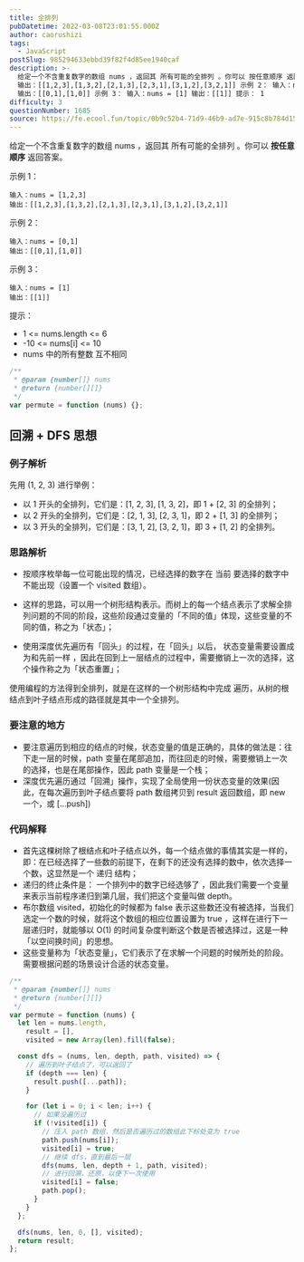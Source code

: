 ```yaml
---
title: 全排列
pubDatetime: 2022-03-08T23:01:55.000Z
author: caorushizi
tags:
  - JavaScript
postSlug: 985294633ebbd39f82f4d85ee1940caf
description: >-
  给定一个不含重复数字的数组 nums ，返回其 所有可能的全排列 。你可以 按任意顺序 返回答案。 示例 1： 输入：nums = [1,2,3]
  输出：[[1,2,3],[1,3,2],[2,1,3],[2,3,1],[3,1,2],[3,2,1]] 示例 2： 输入：nums = [0,1]
  输出：[[0,1],[1,0]] 示例 3： 输入：nums = [1] 输出：[[1]] 提示： 1
difficulty: 3
questionNumber: 1685
source: https://fe.ecool.fun/topic/0b9c52b4-71d9-46b9-ad7e-915c8b784d15
---
```


给定一个不含重复数字的数组 nums ，返回其 所有可能的全排列 。你可以 **按任意顺序** 返回答案。

示例 1：

```
输入：nums = [1,2,3]
输出：[[1,2,3],[1,3,2],[2,1,3],[2,3,1],[3,1,2],[3,2,1]]
```

示例 2：

```
输入：nums = [0,1]
输出：[[0,1],[1,0]]
```

示例 3：

```
输入：nums = [1]
输出：[[1]]
```

提示：

- 1 <= nums.length <= 6
- -10 <= nums[i] <= 10
- nums 中的所有整数 互不相同

```js
/**
 * @param {number[]} nums
 * @return {number[][]}
 */
var permute = function (nums) {};
```

## 回溯 + DFS 思想

### 例子解析

先用 (1, 2, 3) 进行举例：

- 以 1 开头的全排列，它们是：[1, 2, 3], [1, 3, 2]，即 1 + [2, 3] 的全排列；
- 以 2 开头的全排列，它们是：[2, 1, 3], [2, 3, 1]，即 2 + [1, 3] 的全排列；
- 以 3 开头的全排列，它们是：[3, 1, 2], [3, 2, 1]，即 3 + [1, 2] 的全排列。

### 思路解析

- 按顺序枚举每一位可能出现的情况，已经选择的数字在 当前 要选择的数字中不能出现（设置一个 visited 数组）。

- 这样的思路，可以用一个树形结构表示。而树上的每一个结点表示了求解全排列问题的不同的阶段，这些阶段通过变量的「不同的值」体现，这些变量的不同的值，称之为「状态」；

- 使用深度优先遍历有「回头」的过程，在「回头」以后， 状态变量需要设置成为和先前一样 ，因此在回到上一层结点的过程中，需要撤销上一次的选择，这个操作称之为「状态重置」；

使用编程的方法得到全排列，就是在这样的一个树形结构中完成 遍历，从树的根结点到叶子结点形成的路径就是其中一个全排列。

### 要注意的地方

- 要注意遍历到相应的结点的时候，状态变量的值是正确的，具体的做法是：往下走一层的时候，path 变量在尾部追加，而往回走的时候，需要撤销上一次的选择，也是在尾部操作，因此 path 变量是一个栈；
- 深度优先遍历通过「回溯」操作，实现了全局使用一份状态变量的效果(因此，在每次遍历到叶子结点要将 path 数组拷贝到 result 返回数组，即 new 一个，或 [...push])

### 代码解释

- 首先这棵树除了根结点和叶子结点以外，每一个结点做的事情其实是一样的，即：在已经选择了一些数的前提下，在剩下的还没有选择的数中，依次选择一个数，这显然是一个 递归 结构；
- 递归的终止条件是： 一个排列中的数字已经选够了 ，因此我们需要一个变量来表示当前程序递归到第几层，我们把这个变量叫做 depth。
- 布尔数组 visited，初始化的时候都为 false 表示这些数还没有被选择，当我们选定一个数的时候，就将这个数组的相应位置设置为 true ，这样在进行下一层递归时，就能够以 O(1) 的时间复杂度判断这个数是否被选择过，这是一种「以空间换时间」的思想。
- 这些变量称为「状态变量」，它们表示了在求解一个问题的时候所处的阶段。需要根据问题的场景设计合适的状态变量。

```js
/**
 * @param {number[]} nums
 * @return {number[][]}
 */
var permute = function (nums) {
  let len = nums.length,
    result = [],
    visited = new Array(len).fill(false);

  const dfs = (nums, len, depth, path, visited) => {
    // 遍历到叶子结点了，可以返回了
    if (depth === len) {
      result.push([...path]);
    }

    for (let i = 0; i < len; i++) {
      // 如果没遍历过
      if (!visited[i]) {
        // 压入 path 数组，然后是否遍历过的数组此下标处变为 true
        path.push(nums[i]);
        visited[i] = true;
        // 继续 dfs，直到最后一层
        dfs(nums, len, depth + 1, path, visited);
        // 进行回溯，还原，以便下一次使用
        visited[i] = false;
        path.pop();
      }
    }
  };

  dfs(nums, len, 0, [], visited);
  return result;
};
```
